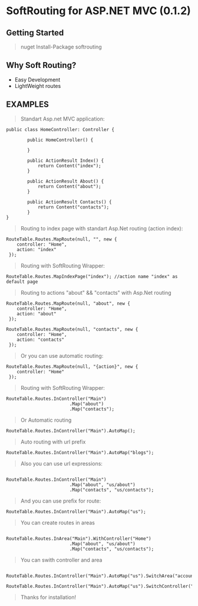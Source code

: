 
# SoftRouting for ASP.NET MVC (0.1.2)

## Getting Started 

> nuget Install-Package softrouting

## Why Soft Routing?

* Easy Development 
* LightWeight routes

## EXAMPLES

> Standart Asp.net MVC application:

```
public class HomeController: Controller {

        public HomeController() {

        }

        public ActionResult Index() {
            return Content("index");
        }

        public ActionResult About() {
            return Content("about");
        }

        public ActionResult Contacts() {
            return Content("contacts");
        }
}
```

> Routing to index page with standart Asp.Net routing (action index):

```
RouteTable.Routes.MapRoute(null, "", new { 
    controller: "Home",
    action: "index"
 });

```

> Routing with SoftRouting Wrapper:

```
RouteTable.Routes.MapIndexPage("index"); //action name "index" as default page
```

> Routing to actions "about" && "contacts" with Asp.Net routing 

```
RouteTable.Routes.MapRoute(null, "about", new { 
    controller: "Home",
    action: "about"
 });

RouteTable.Routes.MapRoute(null, "contacts", new { 
    controller: "Home",
    action: "contacts"
 });

```
> Or you can use automatic routing: 

```
RouteTable.Routes.MapRoute(null, "{action}", new { 
    controller: "Home"
 });

```
> Routing with SoftRouting Wrapper:
```
RouteTable.Routes.InController("Main")
                        .Map("about")
                        .Map("contacts");
```

> Or Automatic routing

```
RouteTable.Routes.InController("Main").AutoMap();
```

> Auto routing with url prefix

```
RouteTable.Routes.InController("Main").AutoMap("blogs");
```

> Also you can use url expressions:

```

RouteTable.Routes.InController("Main")
                        .Map("about", "us/about")
                        .Map("contacts", "us/contacts");

```

> And you can use prefix for route:

```
RouteTable.Routes.InController("Main").AutoMap("us"); 
```

> You can create routes in areas

```

RouteTable.Routes.InArea("Main").WithController("Home")
                        .Map("about", "us/about")
                        .Map("contacts", "us/contacts");

```
> You can swith controller and area

```

RouteTable.Routes.InController("Main").AutoMap("us").SwitchArea("accounts").WithController("Login").AutoMap();

RouteTable.Routes.InController("Main").AutoMap("us").SwitchController("Login").AutoMap();

```

> Thanks for installation!
